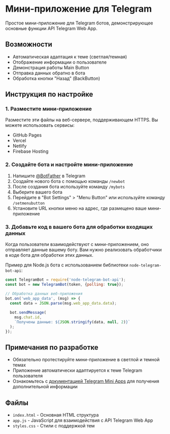 # Мини-приложение для Telegram

Простое мини-приложение для Telegram ботов, демонстрирующее основные функции API Telegram Web App.

## Возможности

- Автоматическая адаптация к теме (светлая/темная)
- Отображение информации о пользователе
- Демонстрация работы Main Button
- Отправка данных обратно в бота
- Обработка кнопки "Назад" (BackButton)

## Инструкция по настройке

### 1. Разместите мини-приложение

Разместите эти файлы на веб-сервере, поддерживающем HTTPS. Вы можете использовать сервисы:
- GitHub Pages
- Vercel
- Netlify
- Firebase Hosting

### 2. Создайте бота и настройте мини-приложение

1. Напишите [@BotFather](https://t.me/BotFather) в Telegram
2. Создайте нового бота с помощью команды `/newbot`
3. После создания бота используйте команду `/mybots`
4. Выберите вашего бота
5. Перейдите в "Bot Settings" > "Menu Button" или используйте команду `/setmenubutton`
6. Установите URL кнопки меню на адрес, где размещено ваше мини-приложение

### 3. Добавьте код в вашего бота для обработки входящих данных

Когда пользователи взаимодействуют с мини-приложением, оно отправляет данные вашему боту. Вам нужно реализовать обработчики в коде бота для обработки этих данных.

Пример для Node.js бота с использованием библиотеки `node-telegram-bot-api`:

```javascript
const TelegramBot = require('node-telegram-bot-api');
const bot = new TelegramBot(token, {polling: true});

// Обработка данных веб-приложения
bot.on('web_app_data', (msg) => {
  const data = JSON.parse(msg.web_app_data.data);
  
  bot.sendMessage(
    msg.chat.id, 
    `Получены данные: ${JSON.stringify(data, null, 2)}`
  );
});
```

## Примечания по разработке

- Обязательно протестируйте мини-приложение в светлой и темной темах
- Приложение автоматически адаптируется к теме Telegram пользователя
- Ознакомьтесь с [документацией Telegram Mini Apps](https://core.telegram.org/bots/webapps) для получения дополнительной информации

## Файлы

- `index.html` - Основная HTML структура
- `app.js` - JavaScript для взаимодействия с API Telegram Web App
- `styles.css` - Стили с поддержкой тем 